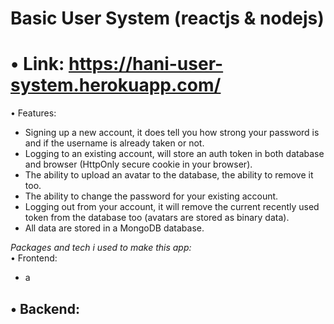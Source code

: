 # Basic User System (reactjs & nodejs)

# • Link: https://hani-user-system.herokuapp.com/

• Features: 
- Signing up a new account, it does tell you how strong your password is and if the username is already taken or not.   
- Logging to an existing account, will store an auth token in both database and browser (HttpOnly secure cookie in your browser).   
- The ability to upload an avatar to the database, the ability to remove it too.   
- The ability to change the password for your existing account.   
- Logging out from your account, it will remove the current recently used token from the database too (avatars are stored as binary data).   
- All data are stored in a MongoDB database.   


*Packages and tech i used to make this app:*   
• Frontend:   
- a

• Backend:   
- 
